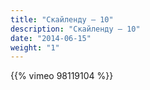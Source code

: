 ```yaml
---
title: "Скайленду — 10"
description: "Скайленду — 10"
date: "2014-06-15"
weight: "1"
---
```


{{% vimeo 98119104 %}}
